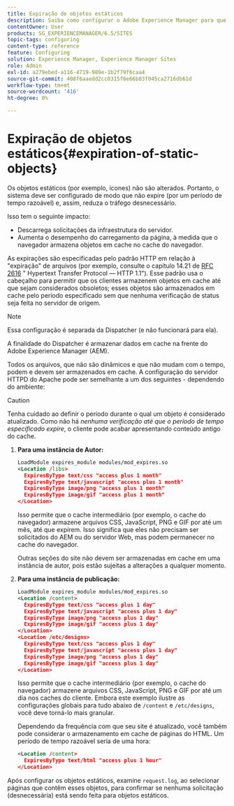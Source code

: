 ```yaml
---
title: Expiração de objetos estáticos
description: Saiba como configurar o Adobe Experience Manager para que objetos estáticos não expirem (por um período razoável).
contentOwner: User
products: SG_EXPERIENCEMANAGER/6.5/SITES
topic-tags: configuring
content-type: reference
feature: Configuring
solution: Experience Manager, Experience Manager Sites
role: Admin
exl-id: a279ebed-a116-4719-989e-1b2f79f6caa4
source-git-commit: 408f6aaedd2cc0315f6e66b83f045ca2716db61d
workflow-type: tm+mt
source-wordcount: '416'
ht-degree: 0%

---
```


# Expiração de objetos estáticos{#expiration-of-static-objects}

Os objetos estáticos (por exemplo, ícones) não são alterados. Portanto, o sistema deve ser configurado de modo que não expire (por um período de tempo razoável) e, assim, reduza o tráfego desnecessário.

Isso tem o seguinte impacto:

* Descarrega solicitações da infraestrutura do servidor.
* Aumenta o desempenho do carregamento da página, à medida que o navegador armazena objetos em cache no cache do navegador.

As expirações são especificadas pelo padrão HTTP em relação à &quot;expiração&quot; de arquivos (por exemplo, consulte o capítulo 14.21 de [RFC 2616](https://www.ietf.org/rfc/rfc2616.txt) &quot; Hypertext Transfer Protocol — HTTP 1.1&quot;). Esse padrão usa o cabeçalho para permitir que os clientes armazenem objetos em cache até que sejam considerados obsoletos; esses objetos são armazenados em cache pelo período especificado sem que nenhuma verificação de status seja feita no servidor de origem.

>[!NOTE]
>
>Essa configuração é separada da Dispatcher (e não funcionará para ela).
>
>A finalidade do Dispatcher é armazenar dados em cache na frente do Adobe Experience Manager (AEM).

Todos os arquivos, que não são dinâmicos e que não mudam com o tempo, podem e devem ser armazenados em cache. A configuração do servidor HTTPD do Apache pode ser semelhante a um dos seguintes - dependendo do ambiente:

>[!CAUTION]
>
>Tenha cuidado ao definir o período durante o qual um objeto é considerado atualizado. Como não há *nenhuma verificação até que o período de tempo especificado expire*, o cliente pode acabar apresentando conteúdo antigo do cache.

1. **Para uma instância de Autor:**

   ```xml
   LoadModule expires_module modules/mod_expires.so
   <Location /libs>
     ExpiresByType text/css "access plus 1 month"
     ExpiresByType text/javascript "access plus 1 month"
     ExpiresByType image/png "access plus 1 month"
     ExpiresByType image/gif "access plus 1 month"
   </Location>
   ```

   Isso permite que o cache intermediário (por exemplo, o cache do navegador) armazene arquivos CSS, JavaScript, PNG e GIF por até um mês, até que expirem. Isso significa que eles não precisam ser solicitados do AEM ou do servidor Web, mas podem permanecer no cache do navegador.

   Outras seções do site não devem ser armazenadas em cache em uma instância de autor, pois estão sujeitas a alterações a qualquer momento.

1. **Para uma instância de publicação:**

   ```xml
   LoadModule expires_module modules/mod_expires.so
   <Location /content>
     ExpiresByType text/css "access plus 1 day"
     ExpiresByType text/javascript "access plus 1 day"
     ExpiresByType image/png "access plus 1 day"
     ExpiresByType image/gif "access plus 1 day"
   </Location>
   <Location /etc/designs>
     ExpiresByType text/css "access plus 1 day"
     ExpiresByType text/javascript "access plus 1 day"
     ExpiresByType image/png "access plus 1 day"
     ExpiresByType image/gif "access plus 1 day"
   </Location>
   ```

   Isso permite que o cache intermediário (por exemplo, o cache do navegador) armazene arquivos CSS, JavaScript, PNG e GIF por até um dia nos caches do cliente. Embora este exemplo ilustre as configurações globais para tudo abaixo de `/content` e `/etc/designs`, você deve torná-lo mais granular.

   Dependendo da frequência com que seu site é atualizado, você também pode considerar o armazenamento em cache de páginas do HTML. Um período de tempo razoável seria de uma hora:

   ```xml
   <Location /content>
     ExpiresByType text/html "access plus 1 hour"
   </Location>
   ```

Após configurar os objetos estáticos, examine `request.log`, ao selecionar páginas que contêm esses objetos, para confirmar se nenhuma solicitação (desnecessária) está sendo feita para objetos estáticos.
